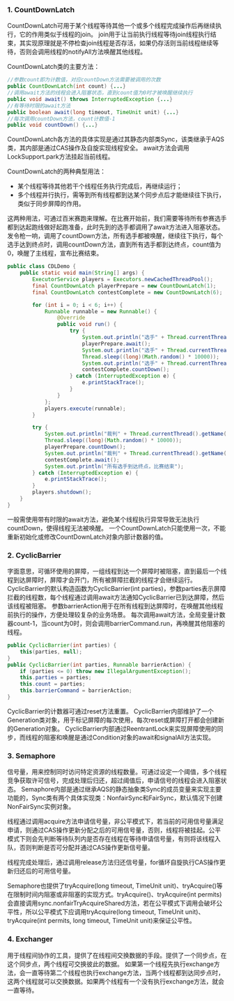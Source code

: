 ### 1. CountDownLatch

CountDownLatch可用于某个线程等待其他一个或多个线程完成操作后再继续执行，它的作用类似于线程的join。
join用于让当前执行线程等待join线程执行结束，其实现原理就是不停检查join线程是否存活，如果仍存活则当前线程继续等待，否则会调用线程的notifyAll方法唤醒其他线程。

CountDownLatch类的主要方法：

```java
//参数count即为计数值，对应countDown方法需要被调用的次数
public CountDownLatch(int count) {...}
//调用await方法的线程会进入阻塞状态，直到count值为0时才被唤醒继续执行
public void await() throws InterruptedException {...}
//有等待时限的await方法
public boolean await(long timeout, TimeUnit unit) {...}
//每次调用countDown方法，count计数值-1
public void countDown() {...}
```

CountDownLatch各方法的具体实现是通过其静态内部类Sync，该类继承于AQS类，其内部是通过CAS操作及自旋实现线程安全。
await方法会调用LockSupport.park方法挂起当前线程。

CountDownLatch的两种典型用法：

- 某个线程等待其他若干个线程任务执行完成后，再继续运行；
- 多个线程并行执行，需等到所有线程都到达某个同步点后才能继续往下执行，类似于同步屏障的作用。

这两种用法，可通过百米赛跑来理解。在比赛开始前，我们需要等待所有参赛选手都到达起跑线做好起跑准备，此时先到的选手都调用了await方法进入阻塞状态。发令枪一响，调用了countDown方法，所有选手都被唤醒，继续往下执行，每个选手达到终点时，调用countDown方法，直到所有选手都到达终点，count值为0，唤醒了主线程，宣布比赛结束。

```java
public class CDLDemo {
    public static void main(String[] args) {
        ExecutorService players = Executors.newCachedThreadPool();
        final CountDownLatch playerPrepare = new CountDownLatch(1);
        final CountDownLatch contestComplete = new CountDownLatch(6);

        for (int i = 0; i < 6; i++) {
            Runnable runnable = new Runnable() {
                @Override
                public void run() {
                    try {
                        System.out.println("选手" + Thread.currentThread().getName() + "：已候场做准备");
                        playerPrepare.await();
                        System.out.println("选手" + Thread.currentThread().getName() + "：已开跑");
                        Thread.sleep((long)(Math.random() * 10000));
                        System.out.println("选手" + Thread.currentThread().getName() + "：到达终点");
                        contestComplete.countDown();
                    } catch (InterruptedException e) {
                        e.printStackTrace();
                    }
                }
            };
            players.execute(runnable);
        }

        try {
            System.out.println("裁判" + Thread.currentThread().getName() + "：请所有选手入场，做好准备！");
            Thread.sleep((long)(Math.random() * 10000));
            playerPrepare.countDown();
            System.out.println("裁判" + Thread.currentThread().getName() + "：预备，跑！");
            contestComplete.await();
            System.out.println("所有选手到达终点，比赛结束");
        } catch (InterruptedException e) {
            e.printStackTrace();
        }
        players.shutdown();
    }
}
```

一般需使用带有时限的await方法，避免某个线程执行异常导致无法执行countDown，使得线程无法被唤醒。
一个CountDownLatch只能使用一次，不能重新初始化或修改CountDownLatch对象内部计数器的值。

### 2. CyclicBarrier

字面意思，可循环使用的屏障，一组线程到达一个屏障时被阻塞，直到最后一个线程到达屏障时，屏障才会开门，所有被屏障拦截的线程才会继续运行。
CyclicBarrier的默认构造函数为CyclicBarrier(int parties)，参数parties表示屏障拦截的线程数，每个线程通过调用await方法通知CyclicBarrier已到达屏障，然后该线程被阻塞。
参数barrierAction用于在所有线程到达屏障时，在唤醒其他线程前执行的操作，方便处理较复杂的业务场景。
每次调用await方法，全局变量计数器count-1，当count为0时，则会调用barrierCommand.run，再唤醒其他阻塞的线程。

```java
public CyclicBarrier(int parties) {
    this(parties, null);
}
public CyclicBarrier(int parties, Runnable barrierAction) {
    if (parties <= 0) throw new IllegalArgumentException();
    this.parties = parties;
    this.count = parties;
    this.barrierCommand = barrierAction;
}
```

CyclicBarrier的计数器可通过reset方法重置。
CyclicBarrier内部维护了一个Generation类对象，用于标记屏障的每次使用，每次reset或屏障打开都会创建新的Generation对象。
CyclicBarrier内部通过ReentrantLock来实现屏障使用的同步，而线程的阻塞和唤醒是通过Condition对象的await和signalAll方法实现。

### 3. Semaphore

信号量，用来控制同时访问特定资源的线程数量。可通过设定一个阈值，多个线程竞争获取许可信号，完成处理后归还，超过阈值后，申请信号的线程会进入阻塞状态。
Semaphore内部是通过继承AQS的静态抽象类Sync的成员变量来实现主要功能的，Sync类有两个具体实现类：NonfairSync和FairSync，默认情况下创建NonFairSync实例对象。

线程通过调用acquire方法申请信号量，非公平模式下，若当前的可用信号量满足申请，则通过CAS操作更新分配之后的可用信号量，否则，线程将被挂起。公平模式下则会先判断等待队列内是否存在线程在等待申请信号量，有则将该线程入队，否则判断是否可分配并通过CAS操作更新信号量。

线程完成处理后，通过调用release方法归还信号量，for循环自旋执行CAS操作更新归还后的可用信号量。

Semaphore也提供了tryAcquire(long timeout, TimeUnit unit)、tryAcquire()等在限制时间内阻塞或非阻塞的实现方式。tryAcquire()、tryAcquire(int permits)会直接调用sync.nonfairTryAcquireShared方法，若在公平模式下调用会破坏公平性，所以公平模式下应调用tryAcquire(long timeout, TimeUnit unit)、tryAcquire(int permits, long timeout, TimeUnit unit)来保证公平性。

### 4. Exchanger

用于线程间协作的工具，提供了在线程间交换数据的手段。提供了一个同步点，在这个同步点，两个线程可交换彼此的数据。
如果第一个线程先执行exchange方法，会一直等待第二个线程也执行exchange方法，当两个线程都到达同步点时，这两个线程就可以交换数据。如果两个线程有一个没有执行exchange方法，就会一直等待。
